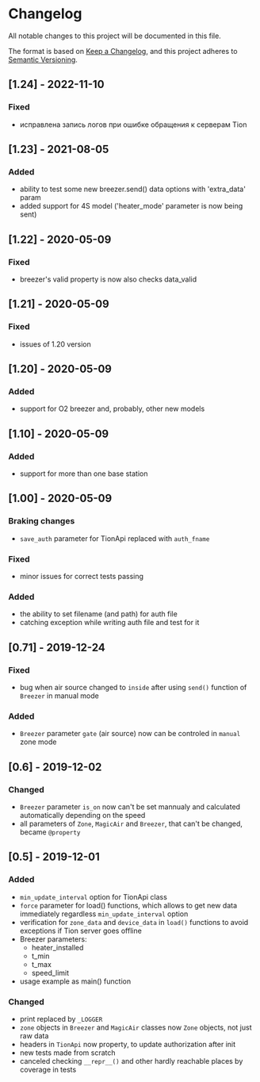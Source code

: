 # Changelog

All notable changes to this project will be documented in this file.

The format is based on [Keep a Changelog](https://keepachangelog.com/en/1.0.0/),
and this project adheres to [Semantic Versioning](https://semver.org/spec/v2.0.0.html).

## [1.24] - 2022-11-10
### Fixed
- исправлена запись логов при ошибке обращения к серверам Tion
## [1.23] - 2021-08-05
### Added
- ability to test some new breezer.send() data options with 'extra_data' param
- added support for 4S model ('heater_mode' parameter is now being sent)
## [1.22] - 2020-05-09
### Fixed
- breezer's valid property is now also checks data_valid  

## [1.21] - 2020-05-09
### Fixed
- issues of 1.20 version 

## [1.20] - 2020-05-09
### Added
- support for O2 breezer and, probably, other new models 

## [1.10] - 2020-05-09
### Added
- support for more than one base station

## [1.00] - 2020-05-09

### Braking changes
- `save_auth` parameter for TionApi replaced with `auth_fname`
### Fixed
- minor issues for correct tests passing
### Added
- the ability to set filename (and path) for auth file
- catching exception while writing auth file and test for it


## [0.71] - 2019-12-24

### Fixed
- bug when air source changed to `inside` after using `send()` function of `Breezer` in manual mode
### Added
- `Breezer` parameter `gate` (air source) now can be controled in `manual` zone mode

## [0.6] - 2019-12-02

### Changed
- `Breezer` parameter `is_on` now can't be set mannualy and calculated automatically depending on the speed
- all parameters of `Zone`, `MagicAir` and `Breezer`, that can't be changed, became `@property`

## [0.5] - 2019-12-01

### Added
- `min_update_interval` option for TionApi class
- `force` parameter for load() functions, which allows to get new data immediately regardless `min_update_interval` option
- verification for `zone_data` and `device_data` in `load()` functions to avoid exceptions if Tion server goes offline
- Breezer parameters:
  - heater_installed
  - t_min
  - t_max
  - speed_limit
- usage example as main() function

### Changed
- print replaced by `_LOGGER`
- `zone` objects in `Breezer` and `MagicAir` classes now `Zone` objects, not just raw data
- headers in `TionApi` now property, to update authorization after init
- new tests made from scratch
- canceled checking `__repr__()` and other hardly reachable places by coverage in tests
